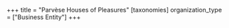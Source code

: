+++
title = "Parvèse Houses of Pleasures"
[taxonomies]
organization_type = ["Business Entity"]
+++


